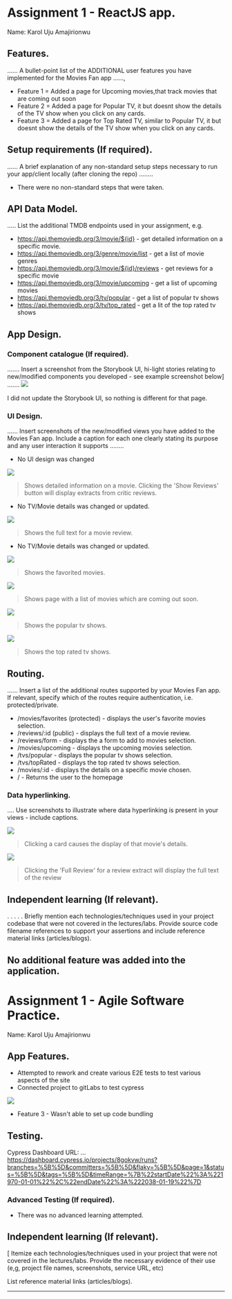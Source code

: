 # Assignment 1 - ReactJS app.

Name: Karol Uju Amajirionwu

## Features.

...... A bullet-point list of the ADDITIONAL user features you have implemented for the  Movies Fan app ......,
 
+ Feature 1 = Added a page for Upcoming movies,that track movies that are coming out soon 
+ Feature 2 = Added a page for Popular TV, it but doesnt show the details of the TV show when you click on any cards.
+ Feature 3 = Added a page for Top Rated TV, similar to Popular TV, it but doesnt show the details of the TV show when you click on any cards.

## Setup requirements (If required).

...... A brief explanation of any non-standard setup steps necessary to run your app/client locally (after cloning the repo) ........

+ There were no non-standard steps that were taken.

## API Data Model.

..... List the additional TMDB endpoints used in your assignment, e.g.
 
+ https://api.themoviedb.org/3/movie/${id} - get detailed information on a specific movie. 
+ https://api.themoviedb.org/3/genre/movie/list - get a list of movie genres
+ https://api.themoviedb.org/3/movie/${id}/reviews - get reviews for a specific movie
+ https://api.themoviedb.org/3/movie/upcoming - get a list of upcoming movies
+ https://api.themoviedb.org/3/tv/popular - get a list of popular tv shows
+ https://api.themoviedb.org/3/tv/top_rated - get a lit of the top rated tv shows

## App Design.

### Component catalogue (If required).

....... Insert a screenshot from the Storybook UI, hi-light stories relating to new/modified components you developed - see example screenshot below] .......
![][storiesUpdated]

  I did not update the Storybook UI, so nothing is different for that page.

### UI Design.

...... Insert screenshots of the new/modified views you have added to the Movies Fan app. Include a caption for each one clearly stating its purpose and any user interaction it supports ........

 + No UI design was changed

![][movieDetail]
>Shows detailed information on a movie. Clicking the 'Show Reviews' button will display extracts from critic reviews.

 + No TV/Movie details was changed or updated.

![][review]
>Shows the full text for a movie review. 

 + No TV/Movie details was changed or updated.

![][favorite]
>Shows the favorited movies. 

![][upcomingMovies]
>Shows page with a list of movies which are coming out soon. 

![][popularTV]
>Shows the popular tv shows.

![][topRatedTV]
>Shows the top rated tv shows. 


## Routing.

...... Insert a list of the additional routes supported by your Movies Fan app. If relevant, specify which of the routes require authentication, i.e. protected/private.

 + /movies/favorites (protected) - displays the user's favorite movies selection.
 + /reviews/:id (public) - displays the full text of a movie review.
 + /reviews/form - displays the a form to add to movies selection.
 + /movies/upcoming - displays the upcoming movies selection.
 + /tvs/popular - displays the popular tv shows selection.
 + /tvs/topRated - displays the top rated tv shows selection.
 + /movies/:id - displays the details on a specific movie chosen.
 + / - Returns the user to the homepage


### Data hyperlinking.

.... Use screenshots to illustrate where data hyperlinking is present in your views - include captions.

![][cardLink]
> Clicking a card causes the display of that movie's details.

![][reviewLink]
>Clicking the 'Full Review' for a review extract will display the full text of the review

## Independent learning (If relevant).

. . . . . Briefly mention each technologies/techniques used in your project codebase that were not covered in the lectures/labs. Provide source code filename references to support your assertions and include reference material links (articles/blogs).

No additional feature was added into the application.
---------------------------------

# Assignment 1 - Agile Software Practice.

Name: Karol Uju Amajirionwu

## App Features.

+ Attempted to rework and create various E2E tests to test various aspects of the site
+ Connected project to gitLabs to test cypress

![][cypressDashboard]

+ Feature 3 - Wasn't able to set up code bundling

## Testing.

Cypress Dashboard URL: ... https://dashboard.cypress.io/projects/8gokvw/runs?branches=%5B%5D&committers=%5B%5D&flaky=%5B%5D&page=1&status=%5B%5D&tags=%5B%5D&timeRange=%7B%22startDate%22%3A%221970-01-01%22%2C%22endDate%22%3A%222038-01-19%22%7D

### Advanced Testing (If required).

+ There was no advanced learning attempted.

## Independent learning (If relevant).

[ Itemize each technologies/techniques used in your project that were not covered in the lectures/labs. Provide the necessary evidence of their use (e,g, project file names, screenshots, service URL, etc)

List reference material links (articles/blogs).

---------------------------------

[model]: ./data.jpg
[movieDetail]: ./public/movieDetail.png
[review]: ./public/review.png
[reviewLink]: ./public/reviewLink.png
[cardLink]: ./public/cardLink.png
[storiesUpdated]: ./public/01.png
[topRatedTV]:./public/topRated.png
[upcomingMovies]: ./public/upcoming.png
[popularTV]:./public/popularTV.png
[topRatedTV]:./public/topRated.png
[favorite]: ./public/favorite.png
[cypressDashboard]: ./public/dashboard.png

